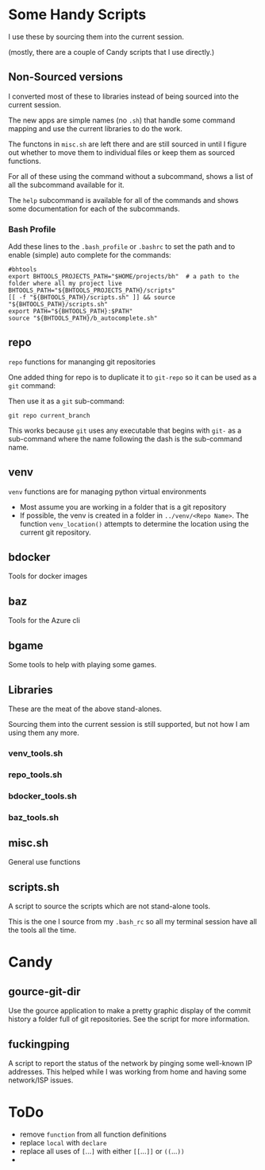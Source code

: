 # Some Handy Scripts

I use these by sourcing them into the current session.

(mostly, there are a couple of Candy scripts that I use directly.)

## Non-Sourced versions

I converted most of these to libraries instead of being sourced into the current session.

The new apps are simple names (no `.sh`) that handle some command mapping and use the current libraries to do the work.

The functons in `misc.sh` are left there and are still sourced in until I figure out whether to move them to individual files or keep them as sourced functions.

For all of these using the command without a subcommand, shows a list of all the subcommand available for it.

The `help` subcommand is available for all of the commands and shows some documentation for each of the subcommands.

### Bash Profile

Add these lines to the `.bash_profile` or `.bashrc` to set the path and to enable (simple) auto complete for the commands:

```shell
#bhtools
export BHTOOLS_PROJECTS_PATH="$HOME/projects/bh"  # a path to the folder where all my project live
BHTOOLS_PATH="${BHTOOLS_PROJECTS_PATH}/scripts"
[[ -f "${BHTOOLS_PATH}/scripts.sh" ]] && source "${BHTOOLS_PATH}/scripts.sh"
export PATH="${BHTOOLS_PATH}:$PATH"
source "${BHTOOLS_PATH}/b_autocomplete.sh"
```


## repo

`repo` functions for mananging git  repositories


One added thing for repo is to duplicate it to `git-repo` so it can be used as a `git` command:

Then use it as a `git` sub-command:
```
git repo current_branch
```

This works because `git` uses any executable that begins with `git-` as a sub-command where the name following the dash is the sub-command name.

## venv

`venv` functions are for managing python virtual environments

* Most assume you are working in a folder that is a git repository
* If possible, the venv is created in a folder in `../venv/<Repo Name>`. The function `venv_location()` attempts to determine the location using the current git repository.

## bdocker

Tools for docker images

## baz

Tools for the Azure cli

## bgame

Some tools to help with playing some games.


## Libraries

These are the meat of the above stand-alones.

Sourcing them into the current session is still supported, but not how I am using them any more.

### venv_tools.sh
### repo_tools.sh
### bdocker_tools.sh
### baz_tools.sh

## misc.sh
General use functions

## scripts.sh

A script to source the scripts which are not stand-alone tools.

This is the one I source from my `.bash_rc` so all my terminal session have all the tools all the time.

# Candy

## gource-git-dir

Use the gource application to make a pretty graphic display of the commit history a folder full of git repositories. See the script for more information.

## fuckingping

A script to report the status of the network by pinging some well-known IP addresses. This helped while I was working from home and having some network/ISP issues.


# ToDo

* remove `function` from all function definitions
* replace `local` with `declare`
* replace all uses of `[`...`]` with either `[[`...`]]` or `((`...`))`
*

